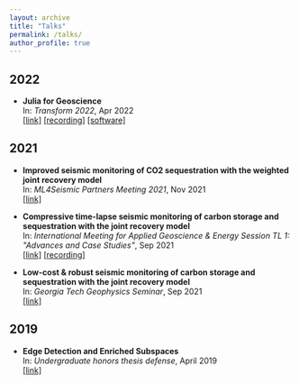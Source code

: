 ```yaml
---
layout: archive
title: "Talks"
permalink: /talks/
author_profile: true
---
```


## 2022

* **Julia for Geoscience**       
In: *Transform 2022*, Apr 2022    
[[link]](https://transform.softwareunderground.org/2022-julia-for-geoscience) [[recording]](https://www.youtube.com/watch?v=HyWfp3NzIbg) [[software]](https://github.com/slimgroup/SLIMTutorials)    

## 2021

* **Improved seismic monitoring of CO2 sequestration with the weighted joint recovery model**       
In: *ML4Seismic Partners Meeting 2021*, Nov 2021    
[[link]](https://slim.gatech.edu/Publications/Public/Conferences/ML4SEISMIC/2021/yin2021ML4SEISMICism/Tue-11-20-Yin.html)    

* **Compressive time-lapse seismic monitoring of carbon storage and sequestration with the joint recovery model**          
In: *International Meeting for Applied Geoscience & Energy Session TL 1: "Advances and Case Studies"*, Sep 2021      
[[link]](https://slim.gatech.edu/Publications/Public/Conferences/SEG/2021/yin2021SEGcts/yin2021SEGcts.html) [[recording]](https://slim.gatech.edu/Publications/Public/Conferences/SEG/2021/yin2021SEGcts/yin2021SEGcts.mp4)    

* **Low-cost & robust seismic monitoring of carbon storage and sequestration with the joint recovery model**          
In: *Georgia Tech Geophysics Seminar*, Sep 2021      
[[link]](https://slim.gatech.edu/Publications/Public/Conferences/SEG/2021/yin2021SEGcts/yin2021SEGcts.html)     

## 2019

* **Edge Detection and Enriched Subspaces**        
In: *Undergraduate honors thesis defense*, April 2019    
[[link]](https://etd.library.emory.edu/concern/etds/7w62f916x?locale=en)
